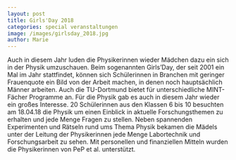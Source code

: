 ```yaml
---
layout: post
title: Girls'Day 2018
categories: special veranstaltungen
image: /images/girlsday_2018.jpg
author: Marie
---
```


Auch in diesem Jahr luden die Physikerinnen wieder Mädchen dazu ein sich in der Physik umzuschauen. 
Beim sogenannten Girls’Day, der seit 2001 ein Mal im Jahr stattfindet, können sich Schülerinnen in Branchen mit geringer Frauenquote ein Bild von der Arbeit machen, in denen noch hauptsächlich Männer arbeiten.
Auch die TU-Dortmund bietet für unterschiedliche MINT-Fächer Programme an. 
Für die Physik gab es auch in diesem Jahr wieder ein großes Interesse. 
20 Schülerinnen aus den Klassen 6 bis 10 besuchten am 18.04.18 die Physik um einen Einblick in aktuelle Forschungsthemen zu erhalten und jede Menge Fragen zu stellen.
Neben spannenden Experimenten und Rätseln rund ums Thema Physik bekamen die Mädels unter der Leitung der Physikerinnen jede Menge Labortechnik und Forschungsarbeit zu sehen.
Mit personellen und finanziellen Mitteln wurden die Physikerinnen von PeP et al. unterstützt.
